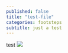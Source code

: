 ```yaml
---
published: false
title: "test-file"
categories: footsteps
subtitle: just a test
---
```


test
![](/assets/test.png)